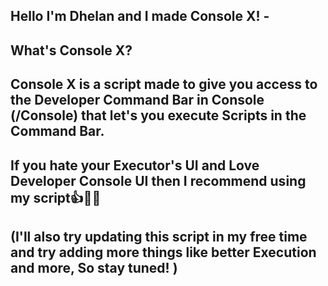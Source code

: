 Hello I'm Dhelan and I made Console X! -
-
What's Console X?
-
Console X is a script made to give you access to the Developer Command Bar in Console (/Console) that let's you execute Scripts in the Command Bar. 
-
If you hate your Executor's UI and Love Developer Console UI then I recommend using my script👍💯💯 
-
(I'll also try updating this script in my free time and try adding more things like better Execution and more, So stay tuned! )
-
